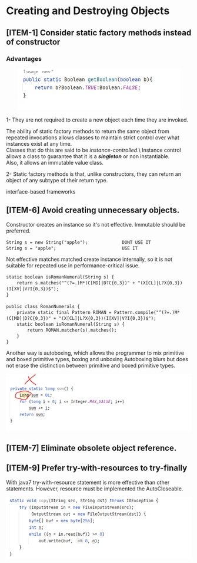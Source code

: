 
# Creating and Destroying Objects

## [ITEM-1] Consider static factory methods instead of constructor
### Advantages

<div align="center">
<img src="img_4.png">
</div>

1- They are not required to create a new object each time they are invoked.

The ability of static factory methods to return the same object from repeated
invocations allows classes to maintain strict control over what instances exist at
any time.\
Classes that do this are said to be _instance-controlled_.\ 
Instance control allows a class to guarantee that it is a **_singleton_** or non instantiable.\
Also, it allows an immutable value class.


2- Static factory methods is that, unlike constructors, they can return an object of any subtype of their return type.

interface-based frameworks




## [ITEM-6] Avoid creating unnecessary objects.

Constructor creates an instance so it's not effective. Immutable should be preferred.

    String s = new String("apple");             DONT USE IT  
    String s = "apple";                         USE IT

Not effective matches matched create instance internally,
so it is not suitable for repeated use in performance-critical issue.

    static boolean isRomanNumeral(String s) {
        return s.matches("^(?=.)M*(C[MD]|D?C{0,3})" + "(X[CL]|L?X{0,3})(I[XV]|V?I{0,3})$");
    }

    public class RomanNumerals {
        private static final Pattern ROMAN = Pattern.compile("^(?=.)M*(C[MD]|D?C{0,3})" + "(X[CL]|L?X{0,3})(I[XV]|V?I{0,3})$");
        static boolean isRomanNumeral(String s) {
            return ROMAN.matcher(s).matches();
        }
    }

Another way is autoboxing, which allows the programmer to mix primitive and boxed primitive types, boxing and unboxing
 Autoboxing blurs but does not erase the distinction between primitive and boxed primitive types.

<div align="center">
<img src="img_7.png">
</div>


## [ITEM-7] Eliminate obsolete object reference.




## [ITEM-9] Prefer try-with-resources to try-finally

With java7 try-with-resource statement is more effective than other statements. However, resource must be implemented the AutoCloseable.

<div align="center">
<img src="img_8.png">
</div>

